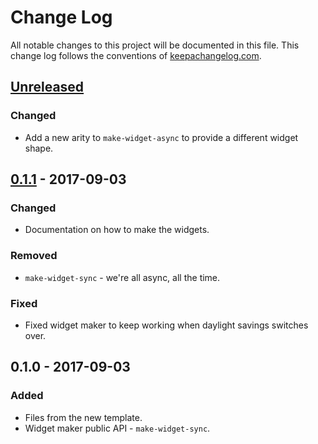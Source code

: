 # Change Log
All notable changes to this project will be documented in this file. This change log follows the conventions of [keepachangelog.com](http://keepachangelog.com/).

## [Unreleased]
### Changed
- Add a new arity to `make-widget-async` to provide a different widget shape.

## [0.1.1] - 2017-09-03
### Changed
- Documentation on how to make the widgets.

### Removed
- `make-widget-sync` - we're all async, all the time.

### Fixed
- Fixed widget maker to keep working when daylight savings switches over.

## 0.1.0 - 2017-09-03
### Added
- Files from the new template.
- Widget maker public API - `make-widget-sync`.

[Unreleased]: https://github.com/your-name/litecoin-monitor/compare/0.1.1...HEAD
[0.1.1]: https://github.com/your-name/litecoin-monitor/compare/0.1.0...0.1.1
